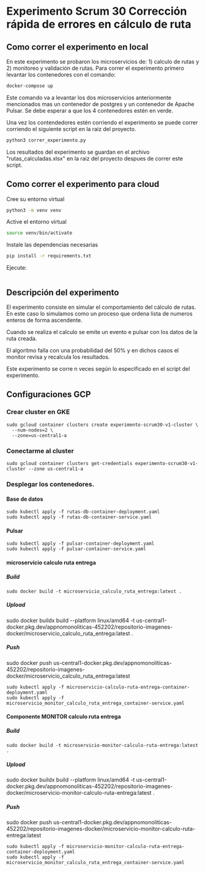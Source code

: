 # Experimento Scrum 30 Corrección rápida de errores en cálculo de ruta 

## Como correr el experimento en local

En este experimento se probaron los microservicios de: 1) calculo de rutas y 2) monitoreo y validación de rutas. Para correr el experimento primero levantar los contenedores con el comando:

```bash
docker-compose up
```

Este comando va a levantar los dos microservicios anteriormente mencionados mas un contenedor de postgres y un contenedor de Apache Pulsar. Se debe esperar a que los 4 contenedores estén en verde.

Una vez los contendedores estén corriendo el experimento se puede correr corriendo el siguiente script en la raiz del proyecto.

```bash
python3 correr_experimento.py
```
Los resultados del experimento se guardan en el archivo "rutas_calculadas.xlsx" en la raiz del proyecto despues de correr este script.

## Como correr el experimento para cloud

Cree su entorno virtual
```bash
python3 -m venv venv
```

Active el entorno virtual
```bash
source venv/bin/activate
```

Instale las dependencias necesarias
```bash
pip install -r requirements.txt
```

Ejecute:
```bash

```

## Descripción del experimento

El experimento consiste en simular el comportamiento del cálculo de rutas. En este caso lo simulamos como un proceso que ordena lista de numeros enteros de forma ascendente.

Cuando se realiza el calculo se emite un evento e pulsar con los datos de la ruta creada.

El algoritmo falla con una probabilidad del 50% y en dichos casos el monitor revisa y recalcula los resultados.

Este experimento se corre n veces según lo especificado en el script del experimento. 

## Configuraciones GCP

### Crear cluster en GKE
```
sudo gcloud container clusters create experimento-scrum30-v1-cluster \
  --num-nodes=2 \
  --zone=us-central1-a
```

### Conectarme al cluster
```
sudo gcloud container clusters get-credentials experimento-scrum30-v1-cluster --zone us-central1-a
```

### Desplegar los contenedores.

#### Base de datos
```
sudo kubectl apply -f rutas-db-container-deployment.yaml
sudo kubectl apply -f rutas-db-container-service.yaml
```

#### Pulsar
```
sudo kubectl apply -f pulsar-container-deployment.yaml
sudo kubectl apply -f pulsar-container-service.yaml
```

#### microservicio calculo ruta entrega

##### Build
```
sudo docker build -t microservicio_calculo_ruta_entrega:latest .
```

##### Upload
sudo docker buildx build --platform linux/amd64 -t us-central1-docker.pkg.dev/appnomonoliticas-452202/repositorio-imagenes-docker/microservicio_calculo_ruta_entrega:latest .

##### Push
sudo docker push us-central1-docker.pkg.dev/appnomonoliticas-452202/repositorio-imagenes-docker/microservicio_calculo_ruta_entrega:latest


```
sudo kubectl apply -f microservicio-calculo-ruta-entrega-container-deployment.yaml
sudo kubectl apply -f microservicio_monitor_calculo_ruta_entrega_container-service.yaml
```

#### Componente MONITOR calculo ruta entrega

##### Build
```
sudo docker build -t microservicio-monitor-calculo-ruta-entrega:latest .
```

##### Upload
sudo docker buildx build --platform linux/amd64 -t us-central1-docker.pkg.dev/appnomonoliticas-452202/repositorio-imagenes-docker/microservicio-monitor-calculo-ruta-entrega:latest .

##### Push
sudo docker push us-central1-docker.pkg.dev/appnomonoliticas-452202/repositorio-imagenes-docker/microservicio-monitor-calculo-ruta-entrega:latest


```
sudo kubectl apply -f microservicio-monitor-calculo-ruta-entrega-container-deployment.yaml
sudo kubectl apply -f microservicio_monitor_calculo_ruta_entrega_container-service.yaml
```